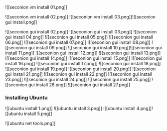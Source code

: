 ![[seconion vm install 01.png]]

![[seconion vm install 02.png]]
![[seconion vm install 03.png]]![[seconion gui install.png]]

![[seconion gui install 02.png]]
![[seconion gui install 03.png]]
![[seconion gui install 04.png]]
![[seconion gui install 05.png]]
![[seconion gui install 06.png]]
![[seconion gui install 07.png]]
![[seconion gui install 08.png]]
![[seconion gui install 09.png]]
![[seconion gui install 10.png]]![[seconiion gui install 11.png]]
![[seconion gui install 12.png]]
![[seconion gui install 13.png]]
![[seconion gui install 14.png]]
![[seconion gui install 15.png]]
![[seconion gui install 16.png]]
![[seconion gui install 17.png]]
![[seconion gui install 18.png]]
![[seconion gui install 19.png]]
![[seconion gui install 20.png]]
![[seconion gui install 21.png]]
![[seconion gui install 22.png]]
![[seconion gui install 23.png]]
![[seconion gui install 24.png]]
![[seconion gui install 25.png]]
![[seconion gui install 26.png]]
![[seconion gui install 27.png]]

### Installing Ubuntu

![[ubuntu install 1.png]]
![[ubuntu install 3.png]]
![[ubuntu install 4.png]]![[ubuntu install 5.png]]

![[ubuntu net tools.png]]